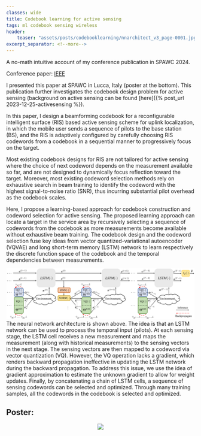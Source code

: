 ```yaml
---
classes: wide
title: Codebook learning for active sensing
tags: ml codebook sensing wireless
header:
    teaser: "assets/posts/codebooklearning/nnarchitect_v3_page-0001.jpg"
excerpt_separator: <!--more-->
---
```

A no-math intuitive account of my conference publication in SPAWC 2024.
<!--more-->

Conference paper: <a href="https://ieeexplore.ieee.org/document/10694219">IEEE</a>

I presented this paper at SPAWC in Lucca, Italy (poster at the bottom). This publication further investigates the codebook design problem for active sensing (background on active sensing can be found [here]({% post_url 2023-12-25-activesensing %}). 

In this paper, I design a beamforming codebook for a reconfigurable intelligent surface (RIS) based active sensing scheme for uplink localization, in which the mobile user sends a sequence of pilots to the base station (BS), and the RIS is adaptively configured by carefully choosing RIS codewords from a codebook in a sequential manner to progressively focus on the target.

Most existing codebook designs for RIS are not tailored for active sensing where the choice of next codeword depends on the measurement available so far, and are not designed to dynamically focus reflection toward the target. Moreover, most existing codeword selection methods rely on exhaustive search in beam training to identify the codeword with the highest signal-to-noise ratio (SNR), thus incurring substantial pilot overhead as the codebook scales.

Here, I propose a learning-based approach for codebook construction and codeword selection for active sensing. The proposed learning approach can locate a target in the service area by recursively selecting a sequence of codewords from the codebook as more measurements become available without exhaustive beam training. The codebook design and the codeword selection fuse key ideas from vector quantized-variational autoencoder (VQVAE) and long short-term memory (LSTM) network to learn respectively the discrete function space of the codebook and the temporal dependencies between measurements. 
<div style="text-align:center"><img src="/assets/posts/codebooklearning/nnarchitect_v3_page-0001.jpg" style="width:50em"/></div>
The neural network architecture is shown above. The idea is that an LSTM network can be used to process the temporal input (pilots). At each sensing stage, the LSTM cell receives a new measurement and maps the measurement (along with historical measurements) to the sensing vectors in the next stage. The sensing vectors are then mapped to a codeword via vector quantization (VQ). However, the  VQ operation lacks a gradient, which renders backward propagation ineffective in updating the LSTM network during the backward propagation. To address this issue, we use the idea of gradient approximation to estimate the unknown gradient to allow for weight updates.
Finally, by concatenating a chain of LSTM cells, a sequence of sensing codewords can be selected and optimized. Through many training samples, all the codewords in the codebook is selected and optimized. 


## Poster:
<div style="text-align:center"><img src="/assets/posts/codebooklearning/poster.jpg" style="width:50em"/></div>


